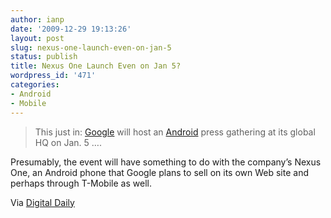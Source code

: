 ```yaml
---
author: ianp
date: '2009-12-29 19:13:26'
layout: post
slug: nexus-one-launch-even-on-jan-5
status: publish
title: Nexus One Launch Even on Jan 5?
wordpress_id: '471'
categories:
- Android
- Mobile
---
```


> This just in: [Google][01] will host an [Android][02] press gathering
> at its global HQ on Jan. 5 ….

Presumably, the event will have something
to do with the company’s Nexus One, an Android phone that Google plans
to sell on its own Web site and perhaps through T-Mobile as well.

Via [Digital Daily][03]

[01]: http://www.google.com/
[02]: http://www.android.com/
[03]: http://digitaldaily.allthingsd.com/20091229/google-announces-jan-5-android-event/
